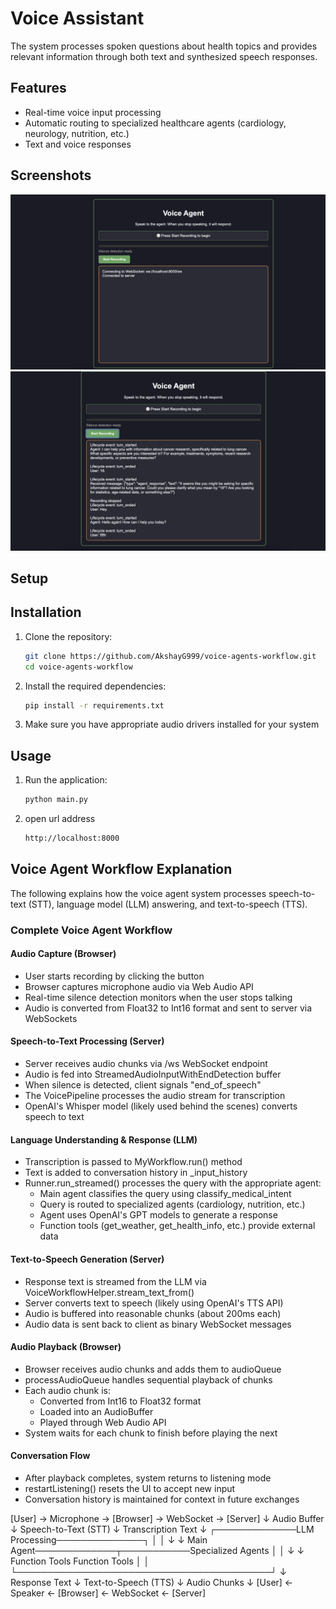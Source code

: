 # Voice Assistant

The system processes spoken questions about health topics and provides relevant information through both text and synthesized speech responses.

## Features

- Real-time voice input processing
- Automatic routing to specialized healthcare agents (cardiology, neurology, nutrition, etc.)
- Text and voice responses

## Screenshots

![Screenshot 1](https://github.com/AkshayG999/voice-agents-workflow/blob/main/public/image-1.png)
![Screenshot 2](https://github.com/AkshayG999/voice-agents-workflow/blob/main/public/image-2.png)

## Setup

## Installation

1. Clone the repository:
   ```bash
   git clone https://github.com/AkshayG999/voice-agents-workflow.git
   cd voice-agents-workflow
   ```

2. Install the required dependencies:
   ```bash
   pip install -r requirements.txt
   ```

3. Make sure you have appropriate audio drivers installed for your system

## Usage

1. Run the application:
   ```bash
   python main.py
   ```
2. open url address
   ```bash
   http://localhost:8000
   ```

## Voice Agent Workflow Explanation

The following explains how the voice agent system processes speech-to-text (STT), language model (LLM) answering, and text-to-speech (TTS).

### Complete Voice Agent Workflow

#### Audio Capture (Browser)
- User starts recording by clicking the button
- Browser captures microphone audio via Web Audio API
- Real-time silence detection monitors when the user stops talking
- Audio is converted from Float32 to Int16 format and sent to server via WebSockets

#### Speech-to-Text Processing (Server)
- Server receives audio chunks via /ws WebSocket endpoint
- Audio is fed into StreamedAudioInputWithEndDetection buffer
- When silence is detected, client signals "end_of_speech"
- The VoicePipeline processes the audio stream for transcription
- OpenAI's Whisper model (likely used behind the scenes) converts speech to text

#### Language Understanding & Response (LLM)
- Transcription is passed to MyWorkflow.run() method
- Text is added to conversation history in _input_history
- Runner.run_streamed() processes the query with the appropriate agent:
  - Main agent classifies the query using classify_medical_intent
  - Query is routed to specialized agents (cardiology, nutrition, etc.)
  - Agent uses OpenAI's GPT models to generate a response
  - Function tools (get_weather, get_health_info, etc.) provide external data

#### Text-to-Speech Generation (Server)
- Response text is streamed from the LLM via VoiceWorkflowHelper.stream_text_from()
- Server converts text to speech (likely using OpenAI's TTS API)
- Audio is buffered into reasonable chunks (about 200ms each)
- Audio data is sent back to client as binary WebSocket messages

#### Audio Playback (Browser)
- Browser receives audio chunks and adds them to audioQueue
- processAudioQueue handles sequential playback of chunks
- Each audio chunk is:
  - Converted from Int16 to Float32 format
  - Loaded into an AudioBuffer
  - Played through Web Audio API
- System waits for each chunk to finish before playing the next

#### Conversation Flow
- After playback completes, system returns to listening mode
- restartListening() resets the UI to accept new input
- Conversation history is maintained for context in future exchanges

[User] → Microphone → [Browser] → WebSocket → [Server]
                                              ↓
                                          Audio Buffer
                                              ↓
                                      Speech-to-Text (STT)
                                              ↓
                                      Transcription Text
                                              ↓
                          ┌─────────────LLM Processing──────────────┐
                          │                                         │
                          ↓                                         ↓
                    Main Agent─────────────┬───────────Specialized Agents
                                           │                 │
                                           ↓                 ↓
                                      Function Tools     Function Tools
                          │                                         │
                          └─────────────────────────────────────────┘
                                              ↓
                                       Response Text
                                              ↓
                                    Text-to-Speech (TTS)
                                              ↓
                                        Audio Chunks
                                              ↓
[User] ← Speaker ← [Browser] ← WebSocket ← [Server]